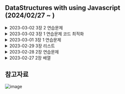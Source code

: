## DataStructures with using Javascript (2024/02/27 ~ )

<details>
  <summary> 2023-03-02 3장 2 연습문제
</summary>

    ````
    function insertList(element){
        var cnt = 0;
        var dataStore = this.dataStore;
        for(var i = 0; i<dataStore.length;i++){            
            if(dataStore[i] > element){
                cnt++;//현재리스트의 모든 요소보다 작을때
            }
         }
        
        if(cnt == dataStore.length){
           this.append(element);
        }
    }

    ````

</details>

<details>
  <summary> 2023-03-02 3장 1 연습문제 코드 최적화
</summary>

    ````
    function insertList(element){
      var cnt = 0;
      var dataStore = this.dataStore;
      for(var i = 0; i<dataStore.length;i++){            
          if(dataStore[i] < element){
              cnt++;//현재리스트의 모든 요소보다 클때
          }
       }
      
      if(cnt == dataStore.length){
         this.append(element);
      }
    }

    ````

</details>

<details>
  <summary> 2023-03-01 3장 1 연습문제
</summary>

  -  2장에서 자바스크립트에 내장된 반복자 함수를 사용해보려고 했으나 기억이 잘 나지도 않고 for과 if만 있다면 다 구현할 수 있다고 생각해서 하드코딩하였다.
  -  현재 리스트의 모든 요소보다 클때만 요소를 삽입하는 함수를 구현하고 숫자일때와 텍스트일때도 고려해야하는 문제였다.
  -  처음에는 숫자일때와 텍스트일때도 조건을 가야하니까 typeof 키워드를 사용하여 구분해야하나? 라고 생각했는데
  -  결국 텍스트들도 아스키코드에 의거하면 숫자로 변경되고 순차적으로 커지는 구조들이라 단순하게 크고 작음을 비교해도 결과가 나올것이라 생각하고 if문의 표현식을 정했고
  -  cnt의 경우 모든 요소를 비교해야하니 cnt의 값이 리스트의 요소수와 같다면 모든 수에 대한 조건이 성립이 된거다 라고 생각하고 코드를 짰다.

    ````
    function insertList(element){
      var cnt = 0;
      for(var i = 0; i<this.dataStore.length;i++){            
          if(this.dataStore[i] < element){
              cnt++;//현재리스트의 모든 요소보다 클때
          }
       }
      
      if(cnt == this.dataStore.length){
         this.append(element);
      }
    }

    ````

</details>

<details>
  <summary> 2023-02-29 3장 리스트
</summary>

  - 리스트는 저장할 데이터가 많지 않을때, 순서가 필요 없을때, 검색할 필요 없을때 사용한다고 한다.
  - 따로 검색을 해보니까 순차구조여서 계속해서 데이터가 쌓이는 구조이기때문에 양이 많아지고 검색을 하려면 첨부터 끝까지 다 찾아야 해서 그렇다고 한다.
  - 책에 있는 List 클래스 구현 예제를 참고한다.

</details>

<details>
  <summary> 2023-02-28 2장 연습문제
</summary>

  - 이차원 배열을 이용해 월간 온도 자료를 저장하도록 weeklyTemps 객체를 고치시오, 월간 평균, 지정한 주의 평균, 모든주의 평균을 출력하는 함수를 만드시오
    - 달력을 기준으로하면 예외처리할게 너무많으나 간단하게 연산만 되도록 코딩했다. 
    - 월간은 한달동안을 말하는것
    - 이차원 배열을 사용하려면 [[1주차],[2주차],[3주차],[4주차],[5주차]] 이런식으로 해야 계산이 알맞게 될 것 같았다.
    - week.add([1,1,1,1,1,1,1]); 과 같이 데이터를 입력한다고 가정한다. 이게 젤 쉬운 입력 방법이라고 생각함 ;;
    - 예제를 크게 벗어나지 않는 선에서 코딩했다. 있는것을 잘 사용하는것이 중요!

    ````
      function weekTemps(){
        this.dataStore = [];
        this.add = add;
        this.monthAverage = monthAverage;
        this.weeklyAverage = weeklyAverage;
        this.weeklySelectAverage =  weeklySelectAverage;
      }
      function add(tmp){
          this.dataStore.push(tmp);
      }
    
      function weeklyAverage(){
          var total = 0;
          var tmp = [];
          for (var i=0;i<this.dataStore.length;i++){
              for (var j=0;j<this.dataStore[i].length;j++){
                  total += this.dataStore[i][j];
              }
              console.log(i+1+"주차 평균"+ total/7);
              total = 0;
          }
      }
      
    
    function monthAverage(){
        var total = 0;
        for (var i=0;i<this.dataStore.length;i++){
            for (var j=0;j<this.dataStore[i].length;j++){
                total += this.dataStore[i][j];
            }
        }
        console.log("한달 평균"+ total/31)
    
    }
    
    function weeklySelectAverage(month){
        var total = 0;
        var tmp = [];
        for (var j=0;j<this.dataStore[month].length;j++){
            total += this.dataStore[month][j];
        }
        console.log(month+1+"주차 평균"+ total/7);
        total = 0;
    }

    ````

</details>

<details>
  <summary> 2023-02-27 2장 배열
</summary>

  - 자바스크립트로 배열을 만들땐 var numbers = [] 와 var numbers = new Array(); 이렇게 두가지가 있다. 
  - 문자열을 배열로 만드는것은 split() 함수 사용
  - 배열을 문자열로 만드는것은 join과 toString 함수 사용, 두개의 차이점은 구분자가 있고 없고 말곤 아직 잘 모르겠다.
  - 배열요소 자체에 접근하는건 깊은 복사, samenus = nums 같이 변수로만 할당하는것은 얕은 복사라고 한다. 아무래도 배열 요소 자체에 접근하는것은 주소와 값 자체에 접근하는것 같고 변수로만 할당하는것은 주소만 복사한것으로 보인다
  - indexOf() 함수는 인자로 문자열 요소를 주면 해당 인자가 있는 문자열일 경우 반환한다
  - 새 배열을 만드는 방법으론 concat과 splice가 있는데 concat은 기존배열 뒤에 추가해서 배열을 만드는것이고 split는 (3,3) 앞인자는 기존배열의 위치, 뒷인자는 기존배열에서 사용할 요소수인데 결과 값만큼 짤라서 새배열을 만들고 그렇게 짤린 배열또한 새로운 배열로 만들어져 총 2개의 결과를 확인 할 수 있음
  - 배열 맨앞이나 맨뒤에 추가하고 싶은 경우 push() pop() unshift() shift() 함수를 사용하고 배열 중간에 추가하고 싶은 경우 splice를 사용하면된다.
  - 배열 정렬시 reverse() 역방향 sort는 정방향인데 문자열만 되며 숫자를 하고 싶은 경우 인자로 정렬기준 함수를 넣어서 정렬할 수 있다.
  - 배열의 각각의 요소에 함수를 설정하고 싶은 경우 forEach 함수를 사용하고 거기에 새 배열을 만들어 내고 싶으면 map 함수를 사용한다.
  - filter() 함수도 새 배열을 반환하나 조건은 불린 함수를 만족하는 요소를 포함한다는 것이다.
  - 이차원 배열의 경우 내가 아는건 [i][j] 밖에 없어서 패스

</details>

## 참고자료
![image](https://github.com/alsgp0877/DataStructures/assets/71861051/893a30da-c781-4343-aea4-b1ef029a05b7)
